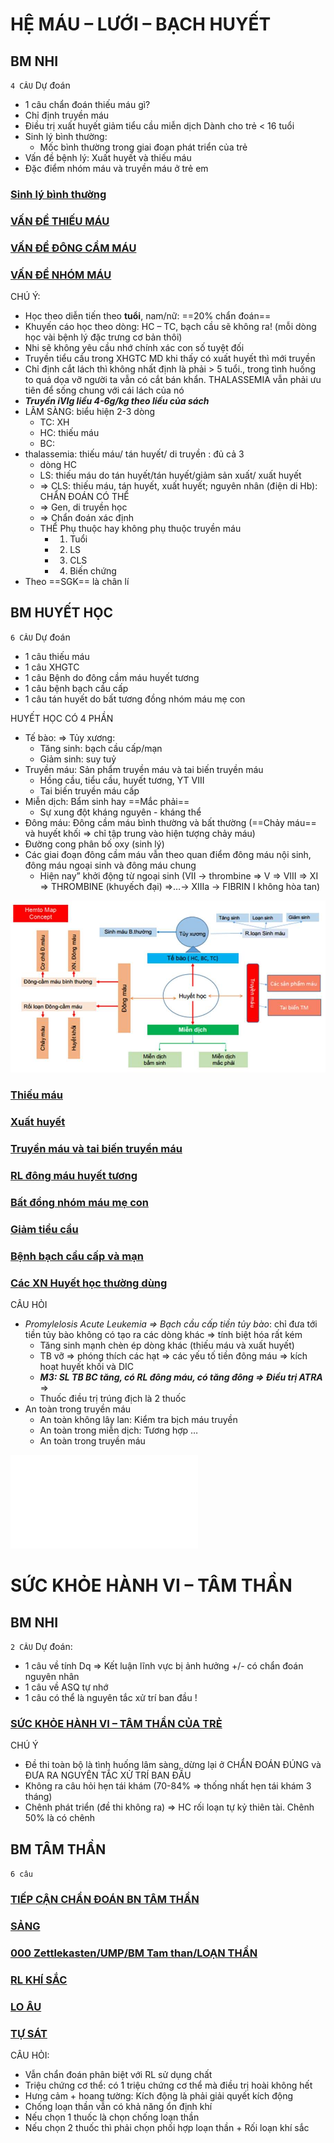 # HỆ MÁU – LƯỚI – BẠCH HUYẾT
## BM NHI
`4 CÂU`
Dự đoán
- 1 câu chẩn đoán thiếu máu gì?
- Chỉ định truyền máu
- Điều trị xuất huyết giảm tiểu cầu miễn dịch
Dành cho trẻ < 16 tuổi
- Sinh lý bình thường:
	- Mốc bình thường trong giai đoạn phát triển của trẻ
- Vấn đề bệnh lý: Xuất huyết và thiếu máu
- Đặc điểm nhóm máu và truyền máu ở trẻ em
### [Sinh lý bình thường](./UMP/BM%20NHI/BM%20NHI%20-%20Tot%20nghiep/He%20mau/Sinh%20l%C3%BD%20b%C3%ACnh%20th%C6%B0%E1%BB%9Dng%20h%E1%BB%87%20m%C3%A1u%20-%20l%C6%B0%E1%BB%9Bi%20-%20b%E1%BA%A1ch%20huy%E1%BA%BFt.md)
### [VẤN ĐỀ THIẾU MÁU](./UMP/BM%20NHI/BM%20NHI%20-%20Tot%20nghiep/He%20mau/V%E1%BA%A4N%20%C4%90%E1%BB%80%20THI%E1%BA%BEU%20M%C3%81U.md)
### [VẤN ĐỀ ĐÔNG CẦM MÁU](./UMP/BM%20NHI/BM%20NHI%20-%20Tot%20nghiep/He%20mau/V%E1%BA%A4N%20%C4%90%E1%BB%80%20%C4%90%C3%94NG%20C%E1%BA%A6M%20M%C3%81U.md)
### [VẤN ĐỀ NHÓM MÁU](./UMP/BM%20NHI/BM%20NHI%20-%20Tot%20nghiep/He%20mau/V%E1%BA%A4N%20%C4%90%E1%BB%80%20NH%C3%93M%20M%C3%81U.md)

CHÚ Ý:
- Học theo diễn tiến theo **tuổi**, nam/nữ: ==20% chẩn đoán==
- Khuyến cáo học theo dòng: HC – TC, bạch cầu sẽ không ra! (mỗi dòng học vài bệnh lý đặc trưng cơ bản thôi)
- Nhi sẽ không yêu cầu nhớ chính xác con số tuyệt đối
- Truyền tiểu cầu trong XHGTC MD khi thấy có xuất huyết thì mới truyền
- Chỉ định cắt lách thì không nhất định là phải > 5 tuổi., trong tình huống to quá dọa vỡ người ta vẫn có cắt bán khẩn. THALASSEMIA vẫn phải ưu tiên để sống chung với cái lách của nó
- **_Truyền iVIg liều 4-6g/kg theo liều của sách_**
- LÂM SÀNG: biểu hiện 2-3 dòng
	- TC: XH
	- HC: thiếu máu
	- BC: 
- thalassemia: thiếu máu/ tán huyết/ di truyền : đủ cả 3
	- dòng HC
	- LS: thiếu máu do tán huyết/tán huyết/giảm sản xuất/ xuất huyết
	- => CLS: thiếu máu, tán huyết, xuất huyết; nguyên nhân (điện di Hb): CHẨN ĐOÁN CÓ THỂ
	- => Gen, di truyền học
	- => Chẩn đoán xác định
	- THỂ Phụ thuộc hay không phụ thuộc truyền máu
		- 1. Tuổi
		- 2. LS
		- 3. CLS
		- 4. Biến chứng
- Theo ==SGK== là chân lí




## BM HUYẾT HỌC
`6 CÂU`
Dự đoán
- 1 câu thiếu máu
- 1 câu XHGTC
- 1 câu Bệnh do đông cầm máu huyết tương
- 1 câu bệnh bạch cầu cấp
- 1 câu tán huyết do bất tương đồng nhóm máu mẹ con

HUYẾT HỌC CÓ 4 PHẦN
- Tế bào: => Tủy xương:
	- Tăng sinh: bạch cầu cấp/mạn
	- Giảm sinh: suy tuỷ
- Truyền máu: Sản phẩm truyền máu và tai biến truyền máu
	- Hồng cầu, tiểu cầu, huyết tương, YT VIII
	- Tai biến truyền máu cấp
- Miễn dịch: Bẩm sinh hay ==Mắc phải==
	- Sự xung đột kháng nguyên - kháng thể
- Đông máu: Đông cầm máu bình thường và bất thường (==Chảy máu== và huyết khối => chỉ tập trung vào hiện tượng chảy máu)
- Đường cong phân bố oxy (sinh lý)
- Các giai đoạn đông cầm máu vẫn theo quan điểm đông máu nội sinh, đông máu ngoại sinh và đông máu chung
	- Hiện nay” khởi động từ ngoại sinh (VII -> thrombine => V => VIII => XI => THROMBINE (khuyếch đại) =>…-> XIIIa -> FIBRIN I không hòa tan)

![huyet hoc-1687347300481.jpeg](../200%20Files/image/image/huyet%20hoc-1687347300481.jpeg)

### [Thiếu máu](./UMP/BM%20Huyet%20hoc/Thi%E1%BA%BFu%20m%C3%A1u.md)
### [Xuất huyết](./UMP/BM%20Huyet%20hoc/Xu%E1%BA%A5t%20huy%E1%BA%BFt.md)
### [Truyền máu và tai biến truyền máu](./UMP/BM%20Huyet%20hoc/Truy%E1%BB%81n%20m%C3%A1u%20v%C3%A0%20tai%20bi%E1%BA%BFn%20truy%E1%BB%81n%20m%C3%A1u.md)
### [RL đông máu huyết tương](./UMP/BM%20Huyet%20hoc/RL%20%C4%91%C3%B4ng%20m%C3%A1u%20huy%E1%BA%BFt%20t%C6%B0%C6%A1ng.md)
### [Bất đồng nhóm máu mẹ con](./UMP/BM%20Huyet%20hoc/B%E1%BA%A5t%20%C4%91%E1%BB%93ng%20nh%C3%B3m%20m%C3%A1u%20m%E1%BA%B9%20con.md)
### [Giảm tiểu cầu](./UMP/BM%20Huyet%20hoc/Gi%E1%BA%A3m%20ti%E1%BB%83u%20c%E1%BA%A7u.md)  
### [Bệnh bạch cầu cấp và mạn](./UMP/BM%20Huyet%20hoc/B%E1%BB%87nh%20b%E1%BA%A1ch%20c%E1%BA%A7u%20c%E1%BA%A5p%20v%C3%A0%20m%E1%BA%A1n.md)
### [Các XN Huyết học thường dùng](./UMP/BM%20Huyet%20hoc/C%C3%A1c%20XN%20Huy%E1%BA%BFt%20h%E1%BB%8Dc%20th%C6%B0%E1%BB%9Dng%20d%C3%B9ng.md)

CÂU HỎI
- _Promylelosis Acute Leukemia => Bạch cầu cấp tiền tủy bào_: chỉ đưa tới tiền tủy bào không có tạo ra các dòng khác => tính biệt hóa rất kém
	- Tăng sinh mạnh chèn ép dòng khác (thiếu máu và xuất huyết)
	- TB vỡ => phóng thích các hạt => các yếu tố tiền đông máu => kích hoạt huyết khối và DIC
	- **_M3: SL TB BC tăng, có RL đông máu, có tăng đông => Điều trị ATRA_** =>
	- Thuốc điều trị trúng địch là 2 thuốc
- An toàn trong truyền máu
	- An toàn không lây lan: Kiểm tra bịch máu truyền
	- An toàn trong miễn dịch: Tương hợp …
	- An toàn trong truyền máu

![Y ĐỨC](../Y%20%C4%90%E1%BB%A8C.md)


# SỨC KHỎE HÀNH VI – TÂM THẦN
## BM NHI
`2 CÂU`
Dự đoán:
- 1 câu về tính Dq => Kết luận lĩnh vực bị ảnh hưởng +/- có chẩn đoán nguyên nhân
- 1 câu về ASQ tự nhớ
- 1 câu có thể là nguyên tắc xử trí ban đầu !
### [SỨC KHỎE HÀNH VI – TÂM THẦN CỦA TRẺ](./UMP/BM%20NHI/BM%20NHI%20-%20Tot%20nghiep/S%E1%BB%A8C%20KH%E1%BB%8EE%20H%C3%80NH%20VI%20%E2%80%93%20T%C3%82M%20TH%E1%BA%A6N%20C%E1%BB%A6A%20TR%E1%BA%BA.md)

CHÚ Ý
- Đề thi toàn bộ là tình huống lâm sàng, dừng lại ở CHẨN ĐOÁN ĐÚNG và ĐƯA RA NGUYÊN TẮC XỬ TRÍ BAN ĐẦU
- Không ra câu hỏi hẹn tái khám (70-84% => thống nhất hẹn tái khám 3 tháng)
- Chênh phát triển (đề thi không ra) => HC rối loạn tự kỷ thiên tài. Chênh 50% là có chênh

## BM TÂM THẦN
`6 câu`
### [TIẾP CẬN CHẨN ĐOÁN BN TÂM THẦN](./UMP/BM%20Tam%20than/TI%E1%BA%BEP%20C%E1%BA%ACN%20CH%E1%BA%A8N%20%C4%90O%C3%81N%20BN%20T%C3%82M%20TH%E1%BA%A6N.md)
### [SẢNG](./UMP/BM%20Tam%20than/S%E1%BA%A2NG.md)
### [000 Zettlekasten/UMP/BM Tam than/LOẠN THẦN](./UMP/BM%20Tam%20than/LO%E1%BA%A0N%20TH%E1%BA%A6N.md)
### [RL KHÍ SẮC](./UMP/BM%20Tam%20than/RL%20KH%C3%8D%20S%E1%BA%AEC.md)
### [LO ÂU](./UMP/BM%20Tam%20than/LO%20%C3%82U.md)
### [TỰ SÁT](./UMP/BM%20Tam%20than/T%E1%BB%B0%20S%C3%81T.md)

CÂU HỎI:
- Vẫn chẩn đoán phân biệt với RL sử dụng chất
- Triệu chứng cơ thể: có 1 triệu chứng cơ thể mà điều trị hoài không hết
- Hưng cảm + hoang tường: Kích động là phải giải quyết kích động
- Chống loạn thần vẫn có khả năng ổn định khí
- Nếu chọn 1 thuốc là chọn chống loạn thần
- Nếu chọn 2 thuốc thì phải chọn phối hợp loạn thần + Rối loạn khí sắc
